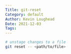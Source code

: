```yaml
---  
Title: git-reset  
Category: default  
Author: Kevin Loughead  
Date: 2021-12-03  
Tags:   
---  
```


```bash
# unstage changes to a file
git reset -- <path/to/file>
```